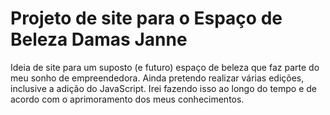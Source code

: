 # Projeto de site para o Espaço de Beleza Damas Janne
Ideia de site para um suposto (e futuro) espaço de beleza que faz parte do meu sonho de empreendedora.
Ainda pretendo realizar várias edições, inclusive a adição do JavaScript. Irei fazendo isso ao longo do tempo e de acordo com o aprimoramento dos meus conhecimentos.
